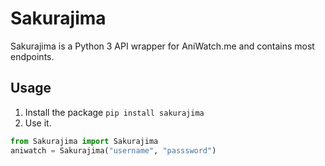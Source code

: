 # Sakurajima
Sakurajima is a Python 3 API wrapper for AniWatch.me and contains most endpoints.
## Usage
1. Install the package `pip install sakurajima`
2. Use it.
```python
from Sakurajima import Sakurajima
aniwatch = Sakurajima("username", "passsword")
```
